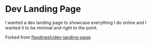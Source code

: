 # Dev Landing Page

I wanted a dev landing page to showcase everything I do online and I wanted it to be minimal and right to the point.

Forked from [flexdinesh/dev-landing-page](https://github.com/flexdinesh/dev-landing-page).
